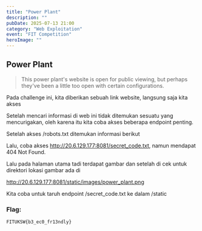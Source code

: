 ```yaml
---
title: "Power Plant"
description: ""
pubDate: 2025-07-13 21:00
category: "Web Exploitation"
event: "FIT Competition"
heroImage: ""
---
```


## Power Plant

> This power plant's website is open for public viewing, but perhaps they've been a little too open with certain configurations.

Pada challenge ini, kita diberikan sebuah link website, langsung saja kita akses

Setelah mencari informasi di web ini tidak ditemukan sesuatu yang mencurigakan, oleh karena itu kita coba akses beberapa endpoint penting.

Setelah akses /robots.txt ditemukan informasi berikut

Lalu, coba akses http://20.6.129.177:8081/secret_code.txt, namun mendapat 404 Not Found.

Lalu pada halaman utama tadi terdapat gambar dan setelah di cek untuk direktori lokasi gambar ada di

http://20.6.129.177:8081/static/images/power_plant.png

Kita coba untuk taruh endpoint /secret_code.txt ke dalam /static

### Flag:

```
FITUKSW{b3_ec0_fr13ndly}
```

